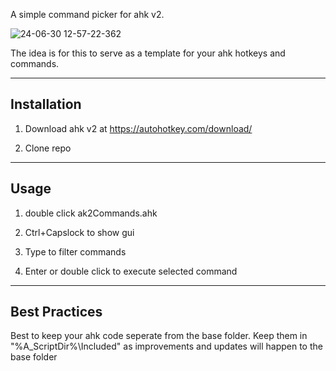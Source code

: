 A simple command picker for ahk v2.

![24-06-30 12-57-22-362](https://github.com/maessof91/Ahk2Commands/assets/16782617/45a71d19-e46e-4594-a906-9f144040024b)

The idea is for this to serve as a template for your ahk hotkeys and commands.


-----------------
Installation
-----------------
1. Download ahk v2 at https://autohotkey.com/download/

2. Clone repo 

---------------------
Usage
---------------------

1. double click ak2Commands.ahk 

2. Ctrl+Capslock to show gui

3. Type to filter commands

4. Enter or double click to execute selected command

-----------------------
Best Practices
-----------------------
Best to keep your ahk code seperate from the base folder. Keep them in  "%A_ScriptDir%\Included" as improvements and updates will happen to the base folder

